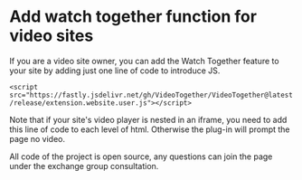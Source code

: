 # Add watch together function for video sites

If you are a video site owner, you can add the Watch Together feature to your site by adding just one line of code to introduce JS.


`<script src="https://fastly.jsdelivr.net/gh/VideoTogether/VideoTogether@latest/release/extension.website.user.js"></script>`

Note that if your site's video player is nested in an iframe, you need to add this line of code to each level of html. Otherwise the plug-in will prompt the page no video.

All code of the project is open source, any questions can join the page under the exchange group consultation.
